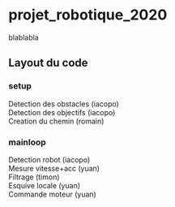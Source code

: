 # projet_robotique_2020
blablabla



## Layout du code
### setup
Detection des obstacles (iacopo) <br>
Detection des objectifs (iacopo) <br>
Creation du chemin (romain) <br>
### mainloop
Detection robot (iacopo) <br>
Mesure vitesse+acc (yuan) <br>
Filtrage (timon) <br>
Esquive locale (yuan) <br>
Commande moteur (yuan) <br>
